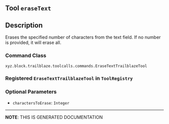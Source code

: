 ## Tool `eraseText`

## Description
Erases the specified number of characters from the text field.  If no number is provided, it will erase all.

### Command Class
`xyz.block.trailblaze.toolcalls.commands.EraseTextTrailblazeTool`

### Registered `EraseTextTrailblazeTool` in `ToolRegistry`
### Optional Parameters
- `charactersToErase`: `Integer`



<hr/>

**NOTE**: THIS IS GENERATED DOCUMENTATION